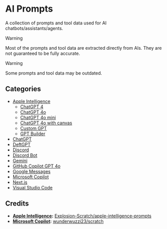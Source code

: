 # AI Prompts

A collection of prompts and tool data used for AI chatbots/assistants/agents.

> [!WARNING]
> Most of the prompts and tool data are extracted directly from AIs. They are not guaranteed to be fully accurate.

> [!WARNING]
> Some prompts and tool data may be outdated.

## Categories

- [Apple Intelligence](https://github.com/Tolga1452/ai-prompts/tree/main/Apple%20Intelligence)
  - [ChatGPT 4](https://github.com/Tolga1452/ai-prompts/tree/main/ChatGPT%204)
  - [ChatGPT 4o](https://github.com/Tolga1452/ai-prompts/tree/main/ChatGPT%204o)
  - [ChatGPT 4o mini](https://github.com/Tolga1452/ai-prompts/tree/main/ChatGPT%204o%20mini)
  - [ChatGPT 4o with canvas](https://github.com/Tolga1452/ai-prompts/tree/main/ChatGPT%204o%20with%20canvas)
  - [Custom GPT](https://github.com/Tolga1452/ai-prompts/tree/main/Custom%20GPT)
  - [GPT Builder](https://github.com/Tolga1452/ai-prompts/tree/main/GPT%20Builder)
- [ChatGPT](https://github.com/Tolga1452/ai-prompts/tree/main/ChatGPT)
- [DeftGPT](https://github.com/Tolga1452/ai-prompts/tree/main/DeftGPT)
- [Discord](https://github.com/Tolga1452/ai-prompts/tree/main/Discord)
- [Discord Bot](https://github.com/Tolga1452/ai-prompts/tree/main/Discord%20Bot)
- [Gemini](https://github.com/Tolga1452/ai-prompts/tree/main/Gemini)
- [GitHub Copilot GPT 4o](https://github.com/Tolga1452/ai-prompts/tree/main/GitHub/Copilot/GPT%204o)
- [Google Messages](https://github.com/Tolga1452/ai-prompts/tree/main/Google%20Messages)
- [Microsoft Copilot](https://github.com/Tolga1452/ai-prompts/tree/main/Microsoft%20Copilot)
- [Next.js](https://github.com/Tolga1452/ai-prompts/tree/main/Next.js)
- [Visual Studio Code](https://github.com/Tolga1452/ai-prompts/tree/main/Visual%20Studio%20Code)

## Credits

- **[Apple Intelligence](https://github.com/Tolga1452/ai-prompts/tree/main/Apple%20Intelligence):** [Explosion-Scratch/apple-intelligence-prompts](https://github.com/Explosion-Scratch/apple-intelligence-prompts)
- **[Microsoft Copilot](https://github.com/Tolga1452/ai-prompts/tree/main/Microsoft%20Copilot):** [wunderwuzzi23/scratch](https://github.com/wunderwuzzi23/scratch)
